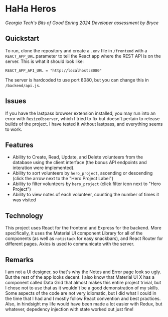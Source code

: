 # HaHa Heros

_Georgia Tech's Bits of Good Spring 2024 Developer assessment by Bryce_

## Quickstart

To run, clone the repository and create a `.env` file in `/frontend` with a `REACT_APP_URL` parameter to tell the React app where the REST API is on the server. This is what it should look like:

```
REACT_APP_API_URL = "http://localhost:8080"
```

The server is hardcoded to use port 8080, but you can change this in `/backend/api.js`.

## Issues

If you have the lastpass browser extension installed, you may run into an error with `ResizeObserver`, which I tried to fix but doesn't pertain to release builds of the project. I have tested it without lastpass, and everything seems to work.

## Features

- Ability to Create, Read, Update, and Delete volunteers from the database using the client interface (the bonus API endpoints and interation were implemented).
- Ability to sort volunteers by `hero_project`, ascending or descending (click the arrow next to the "Hero Project Label")
- Ability to filter volunteers by `hero_project` (click filter icon next to "Hero Project")
- Ability to view notes of each volunteer, counting the number of times it was visited

## Technology

This project uses React for the frontend and Express for the backend. More specifically, it uses the Material UI component Library for all of the components (as well as `notistack` for easy snackbars), and React Router for different pages. Axios is used to communicate with the server.

## Remarks

I am not a UI designer, so that's why the Notes and Error page look so ugly. But the rest of the app looks decent. I also know that Material UI X has a component called Data Grid that almost makes this entire project trivial, but I chose not to use that as it wouldn't be a good demonstration of my skills.
Some aspects of the code are not very idiomatic, but I did what I could in the time that I had and I mostly follow React convention and best practices. Also, in hindsight my life would have been made a lot easier with Redux, but whatever, depedency injection with state worked out just fine!
